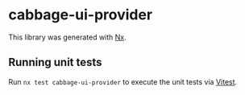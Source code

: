 # cabbage-ui-provider

This library was generated with [Nx](https://nx.dev).

## Running unit tests

Run `nx test cabbage-ui-provider` to execute the unit tests via [Vitest](https://vitest.dev/).

